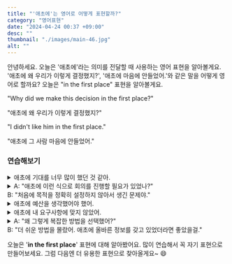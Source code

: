```yaml
---
title: "'애초에'는 영어로 어떻게 표현할까?"
category: "영어표현"
date: "2024-04-24 00:37 +09:00"
desc: ""
thumbnail: "./images/main-46.jpg"
alt: ""
---
```


안녕하세요. 오늘은 '애초에'라는 의미를 전달할 때 사용하는 영어 표현을 알아볼게요. '애초에 왜 우리가 이렇게 결정했지?', '애초에 마음에 안들었어.'와 같은 말을 어떻게 영어로 할까요? 오늘은 "in the first place" 표현을 알아볼게요.

"Why did we make this decision in the first place?"

"애초에 왜 우리가 이렇게 결정했지?"

"I didn't like him in the first place."

"애초에 그 사람 마음에 안들었어."

### 연습해보기

<details>
<summary>애초에 기대를 너무 많이 했던 것 같아.</summary>
<span>I think I just had too high of expectations in the first place.</span>
</details>

<details>
<summary>A: "애초에 이런 식으로 회의를 진행할 필요가 있었나?"<br>B: "처음에 목적을 정확히 설정하지 않아서 생긴 문제야."</summary>
<span>A: "Did we need to conduct the meeting this way in the first place?"<br>B: "The issue arose because we didn't set a clear purpose initially."</span>
</details>

<details>
<summary>애초에 예산을 생각했어야 했어.</summary>
<span>I should have considered the budget in the first place.</span>
</details>

<details>
<summary>애초에 내 요구사항에 맞지 않았어.</summary>
<span>It didn't fit my needs in the first place.</span>
</details>

<details>
<summary>A: "왜 그렇게 복잡한 방법을 선택했어?"<br>B: "더 쉬운 방법을 몰랐어.  애초에 올바른 정보를 갖고 있었더라면 좋았을걸."</summary>
<span>A: "Why did you choose such a complicated method?"<br>B: "I didn't know there was an easier way. If I had had the right information in the first place, it would have been better."</span>
</details>

오늘은 '**in the first place**' 표현에 대해 알아봤어요. 많이 연습해서 꼭 자기 표현으로 만들어보세요. 그럼 다음엔 더 유용한 표현으로 찾아올게요~ 😄
